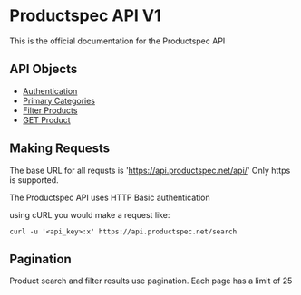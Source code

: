 # Productspec API V1

This is the official documentation for the Productspec API

API Objects
-----------

- [Authentication](content/authentication.md)
- [Primary Categories](content/categories.md)
- [Filter Products](content/search.md)
- [GET Product](content/product.md)

Making Requests
---------------

The base URL for all requsts is 'https://api.productspec.net/api/' Only https is supported.

The Productspec API uses HTTP Basic authentication

using cURL you would make a request like:

```shell
curl -u '<api_key>:x' https://api.productspec.net/search
```

Pagination
----------
Product search and filter results use pagination.  Each page has a limit of 25 